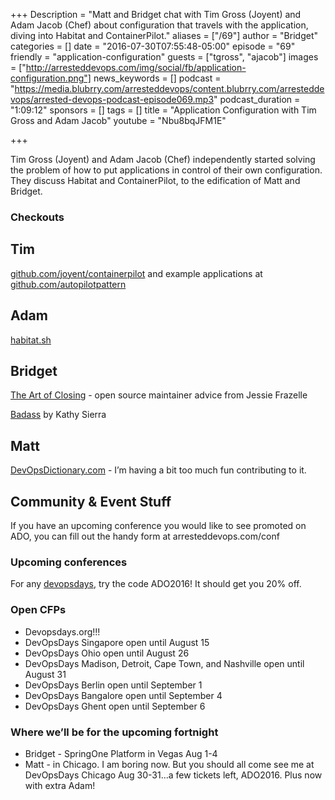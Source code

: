 +++
Description = "Matt and Bridget chat with Tim Gross (Joyent) and Adam Jacob (Chef) about configuration that travels with the application, diving into Habitat and ContainerPilot."
aliases = ["/69"]
author = "Bridget"
categories = []
date = "2016-07-30T07:55:48-05:00"
episode = "69"
friendly = "application-configuration"
guests = ["tgross", "ajacob"]
images = ["http://arresteddevops.com/img/social/fb/application-configuration.png"]
news_keywords = []
podcast = "https://media.blubrry.com/arresteddevops/content.blubrry.com/arresteddevops/arrested-devops-podcast-episode069.mp3"
podcast_duration = "1:09:12"
sponsors = []
tags = []
title = "Application Configuration with Tim Gross and Adam Jacob"
youtube = "Nbu8bqJFM1E"

+++

Tim Gross (Joyent) and Adam Jacob (Chef) independently started solving the problem of how to put applications in control of their own configuration. They discuss Habitat and ContainerPilot, to the edification of Matt and Bridget.



### Checkouts

## Tim
[github.com/joyent/containerpilot](https://github.com/joyent/containerpilot) and example applications at [github.com/autopilotpattern](https://github.com/autopilotpattern)

## Adam
[habitat.sh](https://www.habitat.sh/)


## Bridget
[The Art of Closing](https://blog.jessfraz.com/post/the-art-of-closing/) - open source maintainer advice from Jessie Frazelle

[Badass](https://www.amazon.com/Badass-Making-Awesome-Kathy-Sierra/dp/1491919019) by Kathy Sierra

## Matt
[DevOpsDictionary.com](http://devopsdictionary.com/wiki/Main_Page) - I’m having a bit too much fun contributing to it.

## Community & Event Stuff
If you have an upcoming conference you would like to see promoted on ADO, you can fill out the handy form at arresteddevops.com/conf

### Upcoming conferences

For any [devopsdays](http://devopsdays.org), try the code ADO2016! It should get you 20% off.

### Open CFPs

* Devopsdays.org!!!
* DevOpsDays Singapore open until August 15
* DevOpsDays Ohio open until August 26
* DevOpsDays Madison, Detroit, Cape Town, and Nashville open until August 31
* DevOpsDays Berlin open until September 1
* DevOpsDays Bangalore open until September 4
* DevOpsDays Ghent open until September 6

### Where we’ll be for the upcoming fortnight

* Bridget - SpringOne Platform in Vegas Aug 1-4
* Matt - in Chicago. I am boring now. But you should all come see me at DevOpsDays Chicago Aug 30-31...a few tickets left, ADO2016. Plus now with extra Adam!


